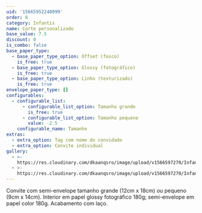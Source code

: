 ```yaml
---
uid: '15665952240099'
order: 8
category: Infantis
name: Corte personalizado
base_value: 7.5
discount: 0
is_combo: false
base_paper_type:
  - base_paper_type_option: Offset (fosco)
    is_free: true
  - base_paper_type_option: Glossy (fotográfico)
    is_free: true
  - base_paper_type_option: Linho (texturizado)
    is_free: true
envelope_paper_type: []
configurables:
  - configurable_list:
      - configurable_list_option: Tamanho grande
        is_free: true
      - configurable_list_option: Tamanho pequeno
        value: -2.5
    configurable_name: Tamanho
extras:
  - extra_option: Tag com nome do convidado
  - extra_option: Convite individual
gallery:
  - >-
    https://res.cloudinary.com/dkaanqsro/image/upload/v1566597270/Infantis/Convite_com_corte_personalizado_1_coyoi9.jpg
  - >-
    https://res.cloudinary.com/dkaanqsro/image/upload/v1566597270/Infantis/Convite_com_corte_personalizado_2_vqvonk.jpg
---
```

Convite com semi-envelope tamanho grande (12cm x 18cm) ou pequeno (9cm x 14cm). Interior em papel glossy fotográfico 180g; semi-envelope em papel color 180g. Acabamento com laço.
